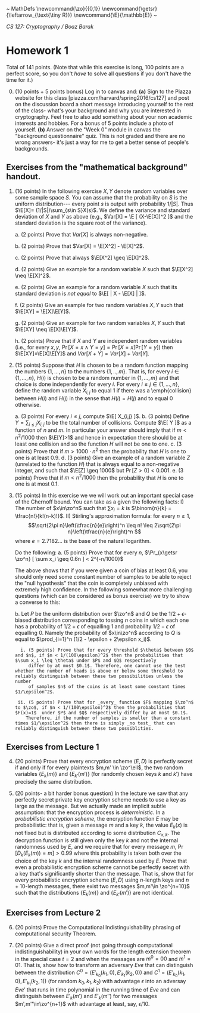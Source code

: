 

<!--- 
The macros below work fine for both Madoko and Pandoc. If you are using some other way to compile 
markdown to PDF you may need to use a different syntax or simply do "search and replace" to
avoid using these macros.
--->

~ MathDefs
\newcommand{\zo}{\{0,1\}}
\newcommand{\getsr}{\leftarrow_{\text{\tiny R}}}
\newcommand{\E}{\mathbb{E}}
~

_CS 127: Cryptography / Boaz Barak_


# Homework 1

Total of 141 points. (Note that while this exercise is long, 100 points are a perfect score, so you don't _have_ to solve all questions if you don't have the time for it.)

0. (10 points + 5 points bonus) Log in to canvas and:
__(a)__ Sign to the Piazza website for this class [piazza.com/harvard/spring2016/cs127] and post on the discussion board a short message introducing yourself to the rest of the class- what's your background and why you are interested in cryptography. Feel free to also add something 
about your non academic interests and hobbies.   For a bonus of 5 points include a photo of yourself.
__(b)__ Answer on the "Week 0" module in canvas the "background questionnaire" quiz. This is not graded and there are no wrong answers- it's just a way for me to get a better sense of people's backgrounds.



## Exercises from the "mathematical background" handout.

1. (16 points) In the following exercise $X,Y$ denote random variables over some sample space $S$.
You can assume that the probability on $S$ is the uniform distribution--- every point
$s$ is output with probability $1/|S|$. 
Thus $\E[X]= (1/|S|)\sum_{s\in S}X(s)$.
We define the variance and standard deviation of $X$ and $Y$ as above (e.g.,
$Var[X] = \E [ (X-\E[X])^2 ]$ and the standard deviation is the square root of the variance).


    a. (2 points) Prove that $Var[X]$ is always non-negative.

    b. (2 points) Prove that $Var[X] = \E[X^2] - \E[X]^2$.

    c. (2 points) Prove that always $\E[X^2] \geq \E[X]^2$.

    d. (2 points) Give an example for a random variable $X$ such that $\E[X^2] \neq \E[X]^2$.

    e. (2 points) Give an example for a random variable $X$ such that its standard deviation is _not equal_ to $\E[ | X - \E[X] | ]$.

    f. (2 points) Give an example for two random variables $X,Y$ such that $\E[XY] = \E[X]\E[Y]$.


    g. (2 points) Give an example for two random variables $X,Y$ such that $\E[XY] \neq \E[X]\E[Y]$.

    h. (2 points) Prove that if $X$ and $Y$ are independent random variables (i.e., for every $x,y$, $\Pr[X=x \wedge Y=y]=\Pr[X=x]\Pr[Y=y]$) then
    $\E[XY]=\E[X]\E[Y]$ and $Var[X+Y]=Var[X]+Var[Y]$.



2. (15 points) Suppose that $H$ is chosen to be a random function mapping the numbers
$\{1,\ldots,n\}$ to the numbers $\{1,..,m \}$. That is, for every $i\in
\{1,\ldots,n\}$, $H(i)$ is chosen to be a random number in $\{ 1,\ldots, m \}$ and that choice is done independently for every $i$. 
For every $i \le j \in \{1,\ldots,n\}$, define the random variable $X_{i,j}$ to equal $1$ if there
was a \emph{collision} between $H(i)$ and $H(j)$ in the sense that
$H(i)=H(j)$ and to equal $0$ otherwise.

    a. (3 points) For every $i \le j$, compute $\E[ X_{i,j} ]$.
    b. (3 points) Define $Y = \sum_{i\le j} X_{i,j}$ to be the total number of collisions. Compute $\E[ Y ]$ as a function of $n$ and $m$.
      In particular your answer should imply that if $m < n^2/1000$ then $\E[Y]>1$ and hence in expectation
      there should be at least one collision and so the function $H$ will not be one to one.
    c. (3 points) Prove that if $m > 1000\cdot n^2$ then the probability that $H$ is one to one is at least $0.9$.
    d. (3 points) Give an example of a random variable $Z$ (unrelated to the function $H$) that is always equal to a non-negative integer, and such that
      $\E[Z] \geq 1000$ but $\Pr[ Z > 0] < 0.001$.
    e. (3 points) Prove that if $m  < n^2/1000$ then the probability that $H$ is one to one is at most $0.1$.


3. (15 points) In this exercise we we will work out an important special case of the Chernoff bound.
   You can take as a given the following facts:
       I) The number of $x\in\zo^n$ such that $\sum x_i = k$ is $\binom{n}{k} = \tfrac{n!}{k!(n-k)!}$.
       II) Stirling's approximation formula: for every $n\geq 1$,
          $$\sqrt{2\pi n}\left(\tfrac{n}{e}\right)^n \leq n! \leq 2\sqrt{2\pi n}\left(\tfrac{n}{e}\right)^n $$
          where $e=2.7182\ldots$ is the base of the natural logarithm.

    Do the following:
    a. (5 points) Prove that for every $n$, $\Pr_{x\getsr \zo^n} [ \sum x_i \geq 0.6n ] < 2^{-n/1000}$

    The above shows that if you were given a coin of bias at least $0.6$, you should only need some constant number of samples to be  able to reject the "null hypothesis" that
    the coin is completely unbiased with extremely high confidence. In the following somewhat more challenging questions (which can be considered as bonus exercise) we try to show a converse to this:

    b. Let $P$ be the uniform distribution over $\zo^n$ and $Q$ be the $1/2+\epsilon$-biased distribution corresponding to tossing $n$ coins in which each one
    has a probability of $1/2+\epsilon$ of equalling $1$ and probability $1/2-\epsilon$ of equalling $0$. Namely the probability of $x\in\zo^n$ according to $Q$ is equal to
    $\prod_{i=1}^n (1/2 - \epsilon + 2\epsilon x_i)$.

         i. (5 points) Prove that for every threshold $\theta$ between $0$ and $n$, if $n < 1/(100\epsilon)^2$ then the probabilities that $\sum x_i \leq \theta$ under $P$ and $Q$ respectively
            differ by at most $0.1$. Therefore, one cannot use the test whether the number of heads is above or below some threshold to reliably distinguish between these two possibilities unless the number
            of samples $n$ of the coins is at least some constant times $1/\epsilon^2$.

        ii. (5 points) Prove that for _every_ function $F$ mapping $\zo^n$ to $\zo$, if $n < 1/(100\epsilon)^2$ then the probabilities that $F(x)=1$  under $P$ and $Q$ respectively differ by at most $0.1$.
           Therefore, if the number of samples is smaller than a constant times $1/\epsilon^2$ then there is simply _no test_ that can reliably distinguish between these two possiblities.


## Exercises from Lecture 1

4. (20 points) Prove that every encryption scheme $(E,D)$ is perfectly secret if and only if for every plaintexts $m,m' \in \zo^\ell$, the two
random variables $\{ E_k(m) \}$ and $\{ E_{k'}(m') \}$ (for randomly chosen keys $k$ and $k'$)
have precisely the same distribution.

5. (20 points- a bit harder bonus question)  In the lecture we saw that any perfectly secret private key encryption
scheme needs to use a key as large as the message. But we
actually made an implicit subtle assumption: that the encryption
process is _deterministic_. In a _probabilistic encryption scheme_, the encryption function $E$ may be probabilistic: 
that is, given a message $m$ and a key $k$, the value $E_k(x)$ is not fixed but is distributed according to some distribution $C_{x,k}$. 
The decryption function is still given only the key $k$ and not the internal randomness used by $E$, and we require that for every message $m$, $\Pr[D_k(E_k(m))=m]>0.99$
where this probability is taken both over the choice of the key $k$ and the internal randomness used by $E$. Prove that even a probabilistic encryption scheme cannot be perfectly secret with a key that's significantly shorter than the message. That is, show
that for every probabilistic encryption scheme $(E,D)$  using $n$-length keys and $n+10$-length messages, there exist two messages $m,m'\in \zo^{n+10}$
such that the distributions $\{ E_k(m) \}$ and $\{ E_{k'}(m') \}$ are not identical.

## Exercises from Lecture 2

6. (20 points) Prove the Computational Indistinguishability phrasing of computational security Theorem.

7. (20 points) Give a direct proof (not going through computational indistinguishability) in your own words for the length extension theorem in the special case $t=2$ and when
the messages are $m^0 = 00$ and $m^1 = 01$. That is, show how to transform an adversary $Eve$ that
can distinguish between the distribution $C^0 = (E'_{k_0}(k_1,0),E'_{k_1}(k_2,0))$ and $C^1 = (E'_{k_0}(k_1,0),E'_{k_1}(k_2,1))$
(for random $k_0,k_1,k_2$) with advantage $\epsilon$ into an adversay $Eve'$ that runs in time polynomial in the running time of $Eve$
and can distinguish between $E'_k(m')$ and $E'_k(m'')$ for two messages $m',m''\in\zo^{n+1}$ with advantage at least, say, $\epsilon/10$.
